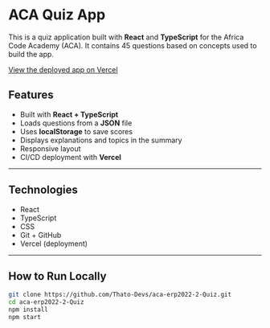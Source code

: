 # ACA Quiz App

This is a quiz application built with **React** and **TypeScript** for the Africa Code Academy (ACA). It contains 45 questions based on concepts used to build the app.



[View the deployed app on Vercel](https://vercel.com/thato-blessing-tlhalefangs-projects/aca-erp2022-2-quiz)  



## Features

- Built with **React + TypeScript**
- Loads questions from a **JSON** file
- Uses **localStorage** to save scores
- Displays explanations and topics in the summary
- Responsive layout
- CI/CD deployment with **Vercel**

---

## Technologies

- React
- TypeScript
- CSS
- Git + GitHub
- Vercel (deployment)

---

##  How to Run Locally

```bash
git clone https://github.com/Thato-Devs/aca-erp2022-2-Quiz.git
cd aca-erp2022-2-Quiz
npm install
npm start
